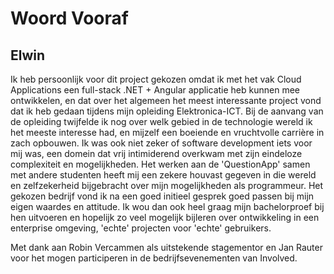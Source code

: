 # Woord Vooraf

## Elwin

Ik heb persoonlijk voor dit project gekozen omdat ik met het vak Cloud Applications een full-stack .NET + Angular applicatie heb kunnen mee ontwikkelen, en dat over het algemeen het meest interessante project vond dat ik heb gedaan tijdens mijn opleiding Elektronica-ICT. Bij de aanvang van de opleiding twijfelde ik nog over welk gebied in de technologie wereld ik het meeste interesse had, en mijzelf een boeiende en vruchtvolle carrière in zach opbouwen. Ik was ook niet zeker of software development iets voor mij was, een domein dat vrij intimiderend overkwam met zijn eindeloze complexiteit en mogelijkheden. Het werken aan de 'QuestionApp' samen met andere studenten heeft mij een zekere houvast gegeven in die wereld en zelfzekerheid bijgebracht over mijn mogelijkheden als programmeur. Het gekozen bedrijf vond ik na een goed initieel gesprek goed passen bij mijn eigen waardes en attitude. Ik wou dan ook heel graag mijn bachelorproef bij hen uitvoeren en hopelijk zo veel mogelijk bijleren over ontwikkeling in een enterprise omgeving, 'echte' projecten voor 'echte' gebruikers. 

Met dank aan Robin Vercammen als uitstekende stagementor en Jan Rauter voor het mogen participeren in de bedrijfsevenementen van Involved.